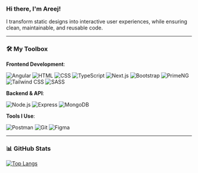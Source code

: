 ### Hi there, I'm Areej! 

I transform static designs into interactive user experiences, while ensuring clean, maintainable, and reusable code.

---

### 🛠️ My Toolbox

**Frontend Development**:

![Angular](https://img.shields.io/badge/Angular-DD0031?style=for-the-badge&logo=angular&logoColor=white) ![HTML](https://img.shields.io/badge/HTML5-E34F26?style=for-the-badge&logo=html5&logoColor=white) ![CSS](https://img.shields.io/badge/CSS3-1572B6?style=for-the-badge&logo=css3&logoColor=white) ![TypeScript](https://img.shields.io/badge/TypeScript-007ACC?style=for-the-badge&logo=typescript&logoColor=white) ![Next.js](https://img.shields.io/badge/Next.js-000000?style=for-the-badge&logo=nextdotjs&logoColor=white) ![Bootstrap](https://img.shields.io/badge/Bootstrap-7952B3?style=for-the-badge&logo=bootstrap&logoColor=white)
![PrimeNG](https://img.shields.io/badge/PrimeNG-0C7CD5?style=for-the-badge&logo=prime&logoColor=white)
![Tailwind CSS](https://img.shields.io/badge/TailwindCSS-06B6D4?style=for-the-badge&logo=tailwindcss&logoColor=white) ![SASS](https://img.shields.io/badge/SASS-CC6699?style=for-the-badge&logo=sass&logoColor=white)



**Backend & API**:  

![Node.js](https://img.shields.io/badge/Node.js-339933?style=for-the-badge&logo=nodedotjs&logoColor=white) ![Express](https://img.shields.io/badge/Express-000000?style=for-the-badge&logo=express&logoColor=white) ![MongoDB](https://img.shields.io/badge/MongoDB-47A248?style=for-the-badge&logo=mongodb&logoColor=white) 

**Tools I Use**:

![Postman](https://img.shields.io/badge/Postman-FF6C37?style=for-the-badge&logo=postman&logoColor=white) ![Git](https://img.shields.io/badge/Git-F05032?style=for-the-badge&logo=git&logoColor=white) ![Figma](https://img.shields.io/badge/Figma-F24E1E?style=for-the-badge&logo=figma&logoColor=white)


---

### 📊 GitHub Stats

[![Top Langs](https://github-readme-stats.vercel.app/api/top-langs/?username=arreej&layout=compact&theme=light)](https://github.com/anuraghazra/github-readme-stats)

